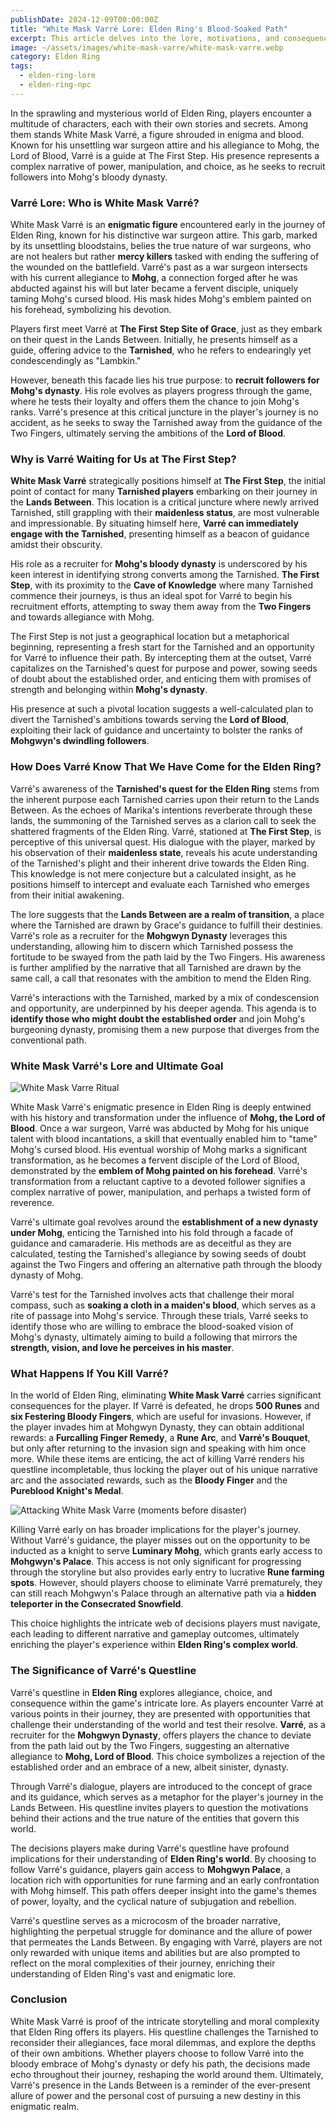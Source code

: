 ```yaml
---
publishDate: 2024-12-09T00:00:00Z
title: "White Mask Varré Lore: Elden Ring's Blood-Soaked Path"
excerpt: This article delves into the lore, motivations, and consequences surrounding Varré, exploring why he is a pivotal character in the Tarnished's journey.
image: ~/assets/images/white-mask-varre/white-mask-varre.webp
category: Elden Ring
tags:
  - elden-ring-lore
  - elden-ring-npc
---
```


<!-- topics: white mask varre lore, who is varre, what is varre's ultimate goal and purpose, why is he just waiting for us at the first step, how does varre know that we have come for the elden ring, what happens if you kill varre -->

In the sprawling and mysterious world of Elden Ring, players encounter a multitude of characters, each with their own stories and secrets. Among them stands White Mask Varré, a figure shrouded in enigma and blood. Known for his unsettling war surgeon attire and his allegiance to Mohg, the Lord of Blood, Varré is a guide at The First Step. His presence represents a complex narrative of power, manipulation, and choice, as he seeks to recruit followers into Mohg's bloody dynasty.

### Varré Lore: Who is White Mask Varré?

White Mask Varré is an **enigmatic figure** encountered early in the journey of Elden Ring, known for his distinctive war surgeon attire. This garb, marked by its unsettling bloodstains, belies the true nature of war surgeons, who are not healers but rather **mercy killers** tasked with ending the suffering of the wounded on the battlefield. Varré's past as a war surgeon intersects with his current allegiance to **Mohg**, a connection forged after he was abducted against his will but later became a fervent disciple, uniquely taming Mohg's cursed blood. His mask hides Mohg's emblem painted on his forehead, symbolizing his devotion.

Players first meet Varré at **The First Step Site of Grace**, just as they embark on their quest in the Lands Between. Initially, he presents himself as a guide, offering advice to the **Tarnished**, who he refers to endearingly yet condescendingly as "Lambkin."

However, beneath this facade lies his true purpose: to **recruit followers for Mohg's dynasty**. His role evolves as players progress through the game, where he tests their loyalty and offers them the chance to join Mohg's ranks. Varré's presence at this critical juncture in the player's journey is no accident, as he seeks to sway the Tarnished away from the guidance of the Two Fingers, ultimately serving the ambitions of the **Lord of Blood**.

### Why is Varré Waiting for Us at The First Step?

**White Mask Varré** strategically positions himself at **The First Step**, the initial point of contact for many **Tarnished players** embarking on their journey in the **Lands Between**. This location is a critical juncture where newly arrived Tarnished, still grappling with their **maidenless status**, are most vulnerable and impressionable. By situating himself here, **Varré can immediately engage with the Tarnished**, presenting himself as a beacon of guidance amidst their obscurity.

His role as a recruiter for **Mohg's bloody dynasty** is underscored by his keen interest in identifying strong converts among the Tarnished. **The First Step**, with its proximity to the **Cave of Knowledge** where many Tarnished commence their journeys, is thus an ideal spot for Varré to begin his recruitment efforts, attempting to sway them away from the **Two Fingers** and towards allegiance with Mohg.

The First Step is not just a geographical location but a metaphorical beginning, representing a fresh start for the Tarnished and an opportunity for Varré to influence their path. By intercepting them at the outset, Varré capitalizes on the Tarnished's quest for purpose and power, sowing seeds of doubt about the established order, and enticing them with promises of strength and belonging within **Mohg's dynasty**.

His presence at such a pivotal location suggests a well-calculated plan to divert the Tarnished's ambitions towards serving the **Lord of Blood**, exploiting their lack of guidance and uncertainty to bolster the ranks of **Mohgwyn's dwindling followers**.

### How Does Varré Know That We Have Come for the Elden Ring?

Varré's awareness of the **Tarnished's quest for the Elden Ring** stems from the inherent purpose each Tarnished carries upon their return to the Lands Between. As the echoes of Marika's intentions reverberate through these lands, the summoning of the Tarnished serves as a clarion call to seek the shattered fragments of the Elden Ring. Varré, stationed at **The First Step**, is perceptive of this universal quest. His dialogue with the player, marked by his observation of their **maidenless state**, reveals his acute understanding of the Tarnished's plight and their inherent drive towards the Elden Ring. This knowledge is not mere conjecture but a calculated insight, as he positions himself to intercept and evaluate each Tarnished who emerges from their initial awakening.

The lore suggests that the **Lands Between are a realm of transition**, a place where the Tarnished are drawn by Grace's guidance to fulfill their destinies. Varré's role as a recruiter for the **Mohgwyn Dynasty** leverages this understanding, allowing him to discern which Tarnished possess the fortitude to be swayed from the path laid by the Two Fingers. His awareness is further amplified by the narrative that all Tarnished are drawn by the same call, a call that resonates with the ambition to mend the Elden Ring.

Varré's interactions with the Tarnished, marked by a mix of condescension and opportunity, are underpinned by his deeper agenda. This agenda is to **identify those who might doubt the established order** and join Mohg's burgeoning dynasty, promising them a new purpose that diverges from the conventional path.

### White Mask Varré's Lore and Ultimate Goal

![White Mask Varre Ritual](~/assets/images/white-mask-varre/white-mask-varre-ritual.webp)

White Mask Varré's enigmatic presence in Elden Ring is deeply entwined with his history and transformation under the influence of **Mohg, the Lord of Blood**. Once a war surgeon, Varré was abducted by Mohg for his unique talent with blood incantations, a skill that eventually enabled him to "tame" Mohg's cursed blood. His eventual worship of Mohg marks a significant transformation, as he becomes a fervent disciple of the Lord of Blood, demonstrated by the **emblem of Mohg painted on his forehead**. Varré's transformation from a reluctant captive to a devoted follower signifies a complex narrative of power, manipulation, and perhaps a twisted form of reverence.

Varré's ultimate goal revolves around the **establishment of a new dynasty under Mohg**, enticing the Tarnished into his fold through a facade of guidance and camaraderie. His methods are as deceitful as they are calculated, testing the Tarnished's allegiance by sowing seeds of doubt against the Two Fingers and offering an alternative path through the bloody dynasty of Mohg.

Varré's test for the Tarnished involves acts that challenge their moral compass, such as **soaking a cloth in a maiden's blood**, which serves as a rite of passage into Mohg's service. Through these trials, Varré seeks to identify those who are willing to embrace the blood-soaked vision of Mohg's dynasty, ultimately aiming to build a following that mirrors the **strength, vision, and love he perceives in his master**.

### What Happens If You Kill Varré?

In the world of Elden Ring, eliminating **White Mask Varré** carries significant consequences for the player. If Varré is defeated, he drops **500 Runes** and **six Festering Bloody Fingers**, which are useful for invasions. However, if the player invades him at Mohgwyn Dynasty, they can obtain additional rewards: a **Furcalling Finger Remedy**, a **Rune Arc**, and **Varré's Bouquet**, but only after returning to the invasion sign and speaking with him once more. While these items are enticing, the act of killing Varré renders his questline incompletable, thus locking the player out of his unique narrative arc and the associated rewards, such as the **Bloody Finger** and the **Pureblood Knight's Medal**.

![Attacking White Mask Varre (moments before disaster)](~/assets/images/white-mask-varre/attacking-varre.webp)

Killing Varré early on has broader implications for the player's journey. Without Varré's guidance, the player misses out on the opportunity to be inducted as a knight to serve **Luminary Mohg**, which grants early access to **Mohgwyn's Palace**. This access is not only significant for progressing through the storyline but also provides early entry to lucrative **Rune farming spots**. However, should players choose to eliminate Varré prematurely, they can still reach Mohgwyn's Palace through an alternative path via a **hidden teleporter in the Consecrated Snowfield**.

This choice highlights the intricate web of decisions players must navigate, each leading to different narrative and gameplay outcomes, ultimately enriching the player's experience within **Elden Ring's complex world**.

### The Significance of Varré's Questline

Varré's questline in **Elden Ring** explores allegiance, choice, and consequence within the game's intricate lore. As players encounter Varré at various points in their journey, they are presented with opportunities that challenge their understanding of the world and test their resolve. **Varré**, as a recruiter for the **Mohgwyn Dynasty**, offers players the chance to deviate from the path laid out by the Two Fingers, suggesting an alternative allegiance to **Mohg, Lord of Blood**. This choice symbolizes a rejection of the established order and an embrace of a new, albeit sinister, dynasty.

Through Varré's dialogue, players are introduced to the concept of grace and its guidance, which serves as a metaphor for the player's journey in the Lands Between. His questline invites players to question the motivations behind their actions and the true nature of the entities that govern this world.

The decisions players make during Varré's questline have profound implications for their understanding of **Elden Ring's world**. By choosing to follow Varré's guidance, players gain access to **Mohgwyn Palace**, a location rich with opportunities for rune farming and an early confrontation with Mohg himself. This path offers deeper insight into the game's themes of power, loyalty, and the cyclical nature of subjugation and rebellion.

Varré's questline serves as a microcosm of the broader narrative, highlighting the perpetual struggle for dominance and the allure of power that permeates the Lands Between. By engaging with Varré, players are not only rewarded with unique items and abilities but are also prompted to reflect on the moral complexities of their journey, enriching their understanding of Elden Ring's vast and enigmatic lore.

### Conclusion

White Mask Varré is proof of the intricate storytelling and moral complexity that Elden Ring offers its players. His questline challenges the Tarnished to reconsider their allegiances, face moral dilemmas, and explore the depths of their own ambitions. Whether players choose to follow Varré into the bloody embrace of Mohg's dynasty or defy his path, the decisions made echo throughout their journey, reshaping the world around them. Ultimately, Varré's presence in the Lands Between is a reminder of the ever-present allure of power and the personal cost of pursuing a new destiny in this enigmatic realm.
